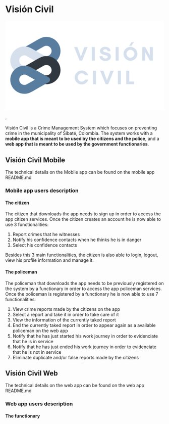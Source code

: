 # **Visión Civil**

![](images/logoAndText.png)

<img src="images/logoAndText.png" width="10">

Visión Civil is a Crime Management System which focuses on preventing crime in the municipality of Sibaté, Colombia. The system works with a **mobile app that is meant to be used by the citizens and the police**, and a **web app that is meant to be used by the government functionaries**.

## **Visión Civil Mobile**
The technical details on the Mobile app can be found on the mobile app README.md

### **Mobile app users description**

#### **The citizen**
The citizen that downloads the app needs to sign up in order to access the app citizen services. Once the citizen creates an account he is now able to use 3 functionalities:
1. Report crimes that he witnesses
2. Notify his confidence contacts when he thinks he is in danger
3. Select his confidence contacts

Besides this 3 main functionalities, the citizen is also able to login, logout, view his profile information and manage it.

#### **The policeman**
The policeman that downloads the app needs to be previously registered on the system by a functionary in order to access the app policeman services. Once the policeman is registered by a functionary he is now able to use 7 functionalities:
1. View crime reports made by the citizens on the app
2. Select a report and take it in order to take care of it
3. View the information of the currently taked report
4. End the currently taked report in order to appear again as a available policeman on the web app
5. Notify that he has just started his work journey in order to evidenciate that he is in service
6. Notify that he has just ended his work journey in order to evidenciate that he is not in service
7. Eliminate duplicate and/or false reports made by the citizens

## **Visión Civil Web**
The technical details on the web app can be found on the web app README.md

### **Web app users description**

#### **The functionary**
